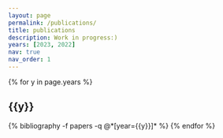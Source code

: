 ```yaml
---
layout: page
permalink: /publications/
title: publications
description: Work in progress:)
years: [2023, 2022]
nav: true
nav_order: 1
---
```

<!-- _pages/publications.md -->
<div class="publications">

{% for y in page.years %}
  <h2 class="year">{{y}}</h2>
  {% bibliography -f papers -q @*[year={{y}}]* %}
{% endfor %}

</div>
